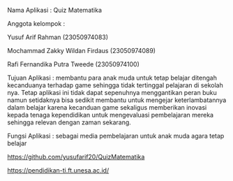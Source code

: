Nama Aplikasi : Quiz Matematika

Anggota kelompok :

Yusuf Arif Rahman (23050974083)

Mochammad Zakky Wildan Firdaus (23050974089)

Rafi Fernandika Putra Tweede (23050974100)

Tujuan Aplikasi : membantu para anak muda untuk tetap belajar ditengah kecanduanya terhadap game sehingga tidak tertinggal pelajaran di sekolah nya. Tetap aplikasi ini tidak dapat sepenuhnya menggantikan peran buku namun setidaknya bisa sedikit membantu untuk mengejar keterlambatannya dalam belajar karena kecanduan game sekaligus memberikan inovasi kepada tenaga kependidikan untuk mengevaluasi pembelajaran mereka sehingga relevan dengan zaman sekarang.

Fungsi Aplikasi : sebagai media pembelajaran untuk anak muda agara tetap belajar

https://github.com/yusufarif20/QuizMatematika

https://pendidikan-ti.ft.unesa.ac.id/

